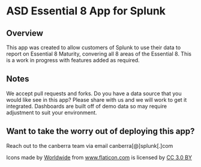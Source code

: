 # ASD Essential 8 App for Splunk
## Overview
This app was created to allow customers of Splunk to use their data to report on Essential 8 Maturity, convering all 8 areas of the Essential 8. This is a work in progress with features added as required.  

## Notes
We accept pull requests and forks.  Do you have a data source that you would like see in this app? Please share with us and we will work to get it integrated. Dashboards are built off of demo data so may require adjustment to suit your environment.  

## Want to take the worry out of deploying this app?
Reach out to the canberra team via email canberra[@]splunk[.]com




Icons made by <a href="https://www.flaticon.com/authors/freepik" title="Worldwide">Worldwide</a> from <a href="https://www.flaticon.com/"     title="Flaticon">www.flaticon.com</a> is licensed by <a href="http://creativecommons.org/licenses/by/3.0/"     title="Creative Commons BY 3.0" target="_blank">CC 3.0 BY</a></div>